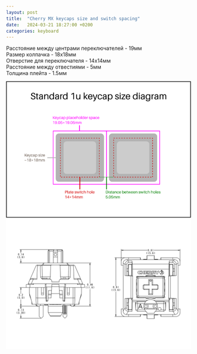 ```yaml
---
layout: post
title:  "Cherry MX keycaps size and switch spacing"
date:   2024-03-21 18:27:00 +0200
categories: keyboard
---
```

Расстояние между центрами переключателей - 19мм  
Размер колпачка - 18х18мм  
Отверстие для переключателя - 14х14мм  
Расстояние между отвестиями - 5мм  
Толщина плейта - 1.5мм

![size diagram](/img/keycap-size-diagram.png)
![mx switch size](/img/MXswitches3.svg)
